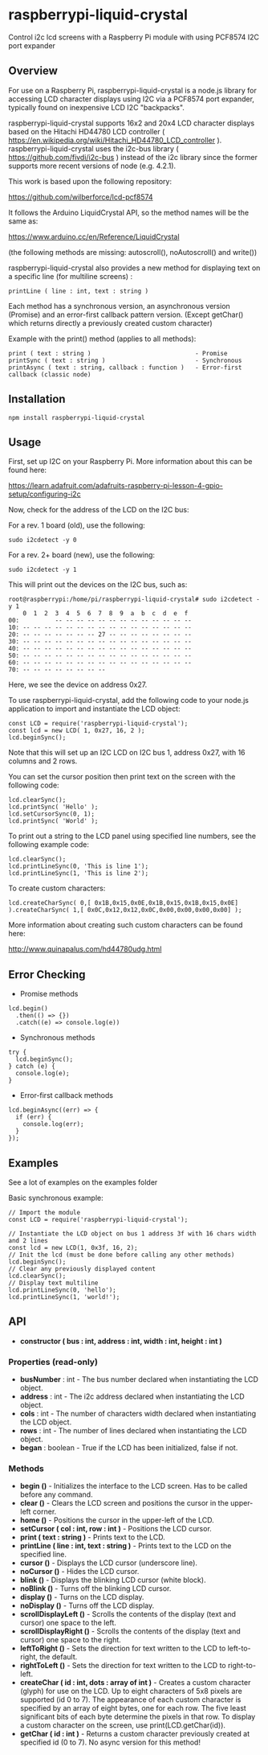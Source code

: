 # raspberrypi-liquid-crystal
 Control i2c lcd screens with a Raspberry Pi module with using PCF8574 I2C port expander

## Overview
For use on a Raspberry Pi, raspberrypi-liquid-crystal is a node.js library for accessing LCD character displays using I2C via a PCF8574 port expander, typically found on inexpensive LCD I2C "backpacks".

raspberrypi-liquid-crystal supports 16x2 and 20x4 LCD character displays based on the Hitachi HD44780 LCD controller ( https://en.wikipedia.org/wiki/Hitachi_HD44780_LCD_controller ). raspberrypi-liquid-crystal uses the i2c-bus library ( https://github.com/fivdi/i2c-bus ) instead of the i2c library since the former supports more recent versions of node (e.g. 4.2.1).

This work is based upon the following repository:

https://github.com/wilberforce/lcd-pcf8574

It follows the Arduino LiquidCrystal API, so the method names will be the same as:

https://www.arduino.cc/en/Reference/LiquidCrystal

(the following methods are missing: autoscroll(), noAutoscroll() and write())

raspberrypi-liquid-crystal also provides a new method for displaying text on a specific line (for multiline screens) :
```
printLine ( line : int, text : string )
```

Each method has a synchronous version, an asynchronous version (Promise) and an error-first callback pattern version. (Except getChar() which returns directly a previously created custom character)

Example with the print() method (applies to all methods):
```
print ( text : string )                             - Promise
printSync ( text : string )                         - Synchronous
printAsync ( text : string, callback : function )   - Error-first callback (classic node)
```

## Installation

```
npm install raspberrypi-liquid-crystal
```


## Usage

First, set up I2C on your Raspberry Pi. More information about this can be found here:

https://learn.adafruit.com/adafruits-raspberry-pi-lesson-4-gpio-setup/configuring-i2c

Now, check for the address of the LCD on the I2C bus:

For a rev. 1 board (old), use the following:

```
sudo i2cdetect -y 0
```

For a rev. 2+ board (new), use the following:

```
sudo i2cdetect -y 1
```

This will print out the devices on the I2C bus, such as:

```
root@raspberrypi:/home/pi/raspberrypi-liquid-crystal# sudo i2cdetect -y 1
    0  1  2  3  4  5  6  7  8  9  a  b  c  d  e  f
00:          -- -- -- -- -- -- -- -- -- -- -- -- --
10: -- -- -- -- -- -- -- -- -- -- -- -- -- -- -- --
20: -- -- -- -- -- -- -- 27 -- -- -- -- -- -- -- --
30: -- -- -- -- -- -- -- -- -- -- -- -- -- -- -- --
40: -- -- -- -- -- -- -- -- -- -- -- -- -- -- -- --
50: -- -- -- -- -- -- -- -- -- -- -- -- -- -- -- --
60: -- -- -- -- -- -- -- -- -- -- -- -- -- -- -- --
70: -- -- -- -- -- -- -- --

```

Here, we see the device on address 0x27.

To use raspberrypi-liquid-crystal, add the following code to your node.js application to import and instantiate the LCD object:

```
const LCD = require('raspberrypi-liquid-crystal');
const lcd = new LCD( 1, 0x27, 16, 2 );
lcd.beginSync();
```

Note that this will set up an I2C LCD on I2C bus 1, address 0x27, with 16 columns and 2 rows.

You can set the cursor position then print text on the screen with the following code:
```
lcd.clearSync();
lcd.printSync( 'Hello' );
lcd.setCursorSync(0, 1);
lcd.printSync( 'World' );
```


To print out a string to the LCD panel using specified line numbers, see the following example code:

```
lcd.clearSync();
lcd.printLineSync(0, 'This is line 1');
lcd.printLineSync(1, 'This is line 2');
```

To create custom characters:

```
lcd.createCharSync( 0,[ 0x1B,0x15,0x0E,0x1B,0x15,0x1B,0x15,0x0E] ).createCharSync( 1,[ 0x0C,0x12,0x12,0x0C,0x00,0x00,0x00,0x00] );
```

More information about creating such custom characters can be found here:

http://www.quinapalus.com/hd44780udg.html

## Error Checking

- Promise methods
```
lcd.begin()
  .then(() => {})
  .catch((e) => console.log(e))
```
- Synchronous methods
```
try {
  lcd.beginSync();
} catch (e) {
  console.log(e);
}
```
- Error-first callback methods
```
lcd.beginAsync((err) => {
  if (err) {
    console.log(err);
  }
});
```

## Examples
See a lot of examples on the examples folder

Basic synchronous example:
```
// Import the module
const LCD = require('raspberrypi-liquid-crystal');

// Instantiate the LCD object on bus 1 address 3f with 16 chars width and 2 lines
const lcd = new LCD(1, 0x3f, 16, 2);
// Init the lcd (must be done before calling any other methods)
lcd.beginSync();
// Clear any previously displayed content
lcd.clearSync();
// Display text multiline
lcd.printLineSync(0, 'hello');
lcd.printLineSync(1, 'world!');
```

## API
- **constructor ( bus : int, address : int, width : int, height : int )**
### Properties (read-only)
- **busNumber** : int - The bus number declared when instantiating the LCD object.
- **address** : int - The i2c address declared when instantiating the LCD object.
- **cols** : int - The number of characters width declared when instantiating the LCD object.
- **rows** : int - The number of lines declared when instantiating the LCD object.
- **began** : boolean - True if the LCD has been initialized, false if not.
### Methods
- **begin ()** - Initializes the interface to the LCD screen. Has to be called before any command.
- **clear ()** - Clears the LCD screen and positions the cursor in the upper-left corner.
- **home ()** - Positions the cursor in the upper-left of the LCD.
- **setCursor ( col : int, row : int )** - Positions the LCD cursor.
- **print ( text : string )** - Prints text to the LCD.
- **printLine ( line : int, text : string )** - Prints text to the LCD on the specified line.
- **cursor ()** - Displays the LCD cursor (underscore line).
- **noCursor ()** - Hides the LCD cursor.
- **blink ()** - Displays the blinking LCD cursor (white block).
- **noBlink ()** - Turns off the blinking LCD cursor.
- **display ()** - Turns on the LCD display.
- **noDisplay ()** - Turns off the LCD display.
- **scrollDisplayLeft ()** - Scrolls the contents of the display (text and cursor) one space to the left.
- **scrollDisplayRight ()** - Scrolls the contents of the display (text and cursor) one space to the right.
- **leftToRight ()** - Sets the direction for text written to the LCD to left-to-right, the default.
- **rightToLeft ()** - Sets the direction for text written to the LCD to right-to-left.
- **createChar ( id : int, dots : array of int )** - Creates a custom character (glyph) for use on the LCD. Up to eight characters of 5x8 pixels are supported (id 0 to 7). The appearance of each custom character is specified by an array of eight bytes, one for each row. The five least significant bits of each byte determine the pixels in that row. To display a custom character on the screen, use print(LCD.getChar(id)).
- **getChar ( id : int )** - Returns a custom character previously created at specified id (0 to 7). No async version for this method!
